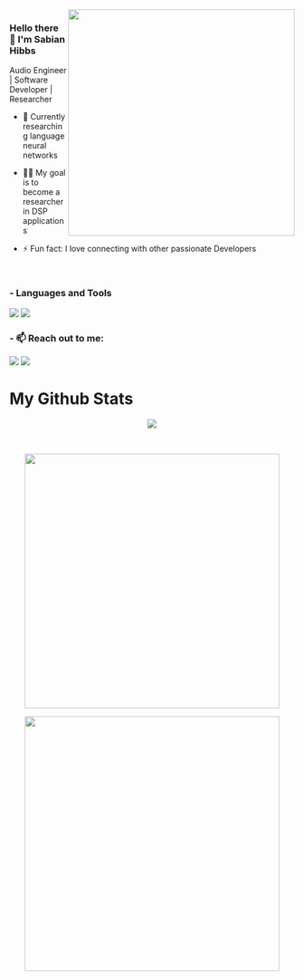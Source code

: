 <img  width=400 src="https://github.com/umershaikh123/umershaikh123/assets/42178214/e3773556-1d65-459a-bf7e-67394f753783"  align="right">
<p align="left">
 
### Hello there 👋 I'm Sabian Hibbs
 
Audio Engineer | Software Developer | Researcher


- 🌱 Currently researching language neural networks
 
- 👨‍💻 My goal is to become a researcher in DSP applications  
 
- ⚡ Fun fact: I love connecting with other passionate Developers
 


</p>



<br>
 

### - Languages and Tools

<img src="https://img.icons8.com/fluency/48/undefined/python.png"/>
<img src="https://img.icons8.com/color/48/undefined/c-plus-plus-logo.png"/>


 


### - 📫 Reach out to me:
 
[<img src="https://img.shields.io/badge/LinkedIn-0077B5?style=for-the-badge&logo=linkedin&logoColor=white" />](https://www.linkedin.com/in/sabian-hibbs-0a106094/)
[<img src="https://img.shields.io/badge/Gmail-D14836?style=for-the-badge&logo=gmail&logoColor=white" />](mailto:sabian.hibbs@gmail.com)

# My Github Stats

<p align="center">
 <img src="https://github-profile-trophy.vercel.app/?username=TtesseractT&theme=darkhub&column=-1&margin-w=15">
</p>


<p align="center">

</p>


<br>

 <p align="center">

<img align="center"  width="450" src="https://github-readme-streak-stats.herokuapp.com/?user=TtesseractT&theme=black-ice"/>

</p>
 
  <p align="center">
<img align="center" width="450" src="https://github-readme-stats.vercel.app/api?username=TtesseractT&show_icons=true&bg_color=141414&text_color=fff&title_color=00e6fe&icon_color=00e6fe"/>
 </p>




